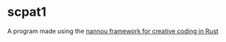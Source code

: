 # scpat1
A program made using the [nannou framework for creative coding in Rust](https://nannou.cc)
